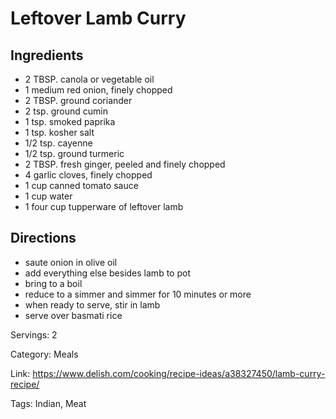 # Leftover Lamb Curry

## Ingredients

- 2 TBSP. canola or vegetable oil
- 1 medium red onion, finely chopped
- 2 TBSP. ground coriander
- 2 tsp. ground cumin
- 1 tsp. smoked paprika
- 1 tsp. kosher salt
- 1/2 tsp. cayenne
- 1/2 tsp. ground turmeric
- 2 TBSP. fresh ginger, peeled and finely chopped
- 4 garlic cloves, finely chopped
- 1 cup canned tomato sauce
- 1 cup water
- 1 four cup tupperware of leftover lamb

## Directions

- saute onion in olive oil
- add everything else besides lamb to pot
- bring to a boil
- reduce to a simmer and simmer for 10 minutes or more
- when ready to serve, stir in lamb
- serve over basmati rice

Servings: 2

Category: Meals

Link: https://www.delish.com/cooking/recipe-ideas/a38327450/lamb-curry-recipe/

Tags: Indian, Meat

